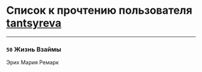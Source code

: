 # Список к прочтению пользователя [tantsyreva](http://vk.com/id52543280)
---

### `50` Жизнь Взаймы
Эрих Мария Ремарк

